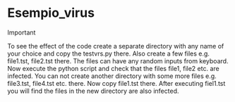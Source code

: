 # Esempio_virus

>[!IMPORTANT]
> To see the effect of the code create a separate directory with any name of your choice and copy the testvrs.py there. 
>Also create a few files e.g. file1.tst, file2.tst there. The files can have any random inputs from keyboard. 
>Now execute the python script and check that the files file1, file2 etc. are infected. You can not create another 
>directory with some more files e.g. file3.tst, file4.tst etc. there. Now copy file1.tst there. After executing 
>fiel1.tst you will find the files in the new directory are also infected. 
